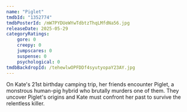 ```yaml
---
name: "Piglet"
tmdbId: "1352774"
tmdbPosterId: /mW7PYDUeWYwTdbtzThqLMfdNa56.jpg
releaseDate: 2025-05-29
categoryRatings:
    gore: 0
    creepy: 0
    jumpscares: 0
    suspense: 0
    psychological: 0
tmdbBackdropId: /tehewlwOPFDDf4syutyopaY23AY.jpg
---
```

On Kate's 21st birthday camping trip, her friends encounter Piglet, a monstrous human-pig hybrid who brutally murders one of them. They uncover Piglet's origins and Kate must confront her past to survive the relentless killer.
